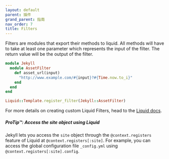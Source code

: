 ```yaml
---
layout: default
parent: 插件
grand_parent: 指南
nav_order: 7
title: Filters
---
```


Filters are modules that export their methods to liquid.
All methods will have to take at least one parameter which represents the input
of the filter. The return value will be the output of the filter.

```ruby
module Jekyll
  module AssetFilter
    def asset_url(input)
      "http://www.example.com/#{input}?#{Time.now.to_i}"
    end
  end
end

Liquid::Template.register_filter(Jekyll::AssetFilter)
```

For more details on creating custom Liquid Filters, head to the [Liquid docs](https://github.com/Shopify/liquid/wiki/Liquid-for-Programmers#create-your-own-filters).

<div class="note">
  <h5>ProTip™: Access the site object using Liquid</h5>
  <p>
    Jekyll lets you access the <code>site</code> object through the
    <code>@context.registers</code> feature of Liquid at <code>@context.registers[:site]</code>. For example, you can
    access the global configuration file <code>_config.yml</code> using
    <code>@context.registers[:site].config</code>.
  </p>
</div>
